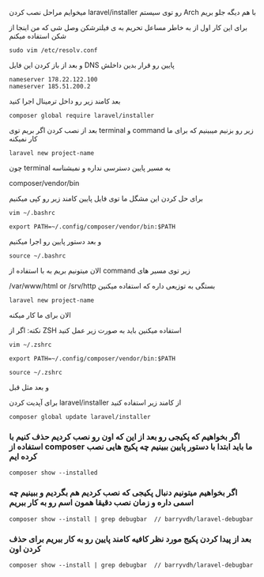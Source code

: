 میخوایم مراحل نصب کردن laravel/installer رو توی سیستم Arch با هم دیگه جلو بریم

برای این کار اول از به خاطر مساعل تحریم به ی فیلترشکن وصل شی که من اینجا از شکن استفاده میکنم

```
sudo vim /etc/resolv.conf
```

و بعد از باز کردن این فایل DNS پایین رو قرار بدین داخلش

```
nameserver 178.22.122.100
nameserver 185.51.200.2
```

بعد کامند زیر رو داخل ترمینال اجرا کنید

```
composer global require laravel/installer
```

بعد از نصب کردن اگر بریم توی terminal و command زیر رو بزنیم میبینیم که برای ما کار نمیکنه

```
laravel new project-name
```

چون terminal به مسیر پایین دسترسی نداره و نمیشناسه

composer/vendor/bin

برای حل کردن این مشگل ما توی فایل پایین کامند زیر رو کپی میکنیم

```
vim ~/.bashrc
```
```
export PATH=~/.config/composer/vendor/bin:$PATH
```

و بعد دستور پایین رو اجرا میکنیم 

```
source ~/.bashrc
```

الان میتونیم بریم به با استفاده از command زیر توی مسیر های 

/var/www/html or /srv/http بستگی به توزیعی داره که استفاده میکنین

```
laravel new project-name
```

الان برای ما کار میکنه 


نکته: اگر از ZSH استفاده میکنین باید به صورت زیر عمل کنید

```
vim ~/.zshrc
```
```
export PATH=~/.config/composer/vendor/bin:$PATH
```
```
source ~/.zshrc
```

و بعد مثل قبل



برای آپدیت کردن laravel/installer از کامند زیر استفاده کنید

```
composer global update laravel/installer
```

### اگر بخواهیم که پکیجی رو بعد از این که اون  رو نصب کردیم حذف کنیم با استفاده از composer ما باید ابتدا با دستور پایین ببینیم چه پکیج هایی نصب کرده ایم

```
composer show --installed
```


### اگر بخواهیم میتونیم دنبال پکیجی که نصب کردیم هم بگردیم و ببینیم چه اسمی داره و زمان نصب دقیقا همون اسم رو به کار ببریم

```
composer show --install | grep debugbar  // barryvdh/laravel-debugbar
```


### بعد از پیدا کردن پکیج مورد نظر کافیه کامند پایین رو به کار ببریم برای حذف کردن اون

```
composer show --install | grep debugbar  // barryvdh/laravel-debugbar
```
